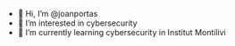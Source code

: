 - 👋 Hi, I’m @joanportas
- 👀 I’m interested in cybersecurity
- 🌱 I’m currently learning cybersecurity in Institut Montilivi



<!---
joanportas/joanportas is a ✨ special ✨ repository because its `README.md` (this file) appears on your GitHub profile.
You can click the Preview link to take a look at your changes.
--->
